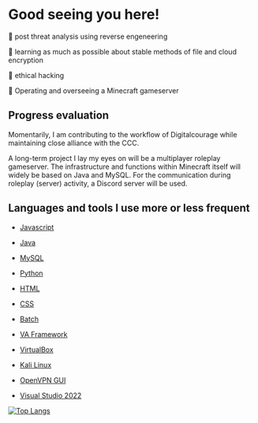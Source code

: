 # Good seeing you here!


👀 post threat analysis using reverse engeneering

🧠 learning as much as possible about stable methods of file and cloud encryption

💭 ethical hacking

💙 Operating and overseeing a Minecraft gameserver

## Progress evaluation

Momentarily, I am contributing to the workflow of Digitalcourage while maintaining close alliance with the CCC.

A long-term project I lay my eyes on will be a multiplayer roleplay gameserver.
The infrastructure and functions within Minecraft itself will widely be based on Java and MySQL.
For the communication during roleplay (server) activity, a Discord server will be used.

## Languages and tools I use more or less frequent

- [Javascript](https://www.javascript.com/)

- [Java](https://www.java.com/en/)

- [MySQL](https://www.mysql.com/)

- [Python](https://www.python.org/)

- [HTML](https://html.com/)

- [CSS](https://www.w3schools.com/css/default.asp)

- [Batch](https://www.tutorialspoint.com/batch_script/index.htm)

- [VA Framework](http://vaframework.com/)

- [VirtualBox](https://www.virtualbox.org/)

- [Kali Linux](https://www.kali.org/docs/)

- [OpenVPN GUI](https://openvpn.net/access-server/)

- [Visual Studio 2022](https://visualstudio.microsoft.com/vs/community/)

[![Top Langs](https://github-readme-stats.vercel.app/api/top-langs/?username=devtill2yeah&theme=dark)](https://github.com/devtill2yeah/github-readme-stats)
